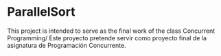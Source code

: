 # ParallelSort
This project is intended to serve as the final work of the class Concurrent Programming/ Este proyecto pretende servir como proyecto final de la asignatura de Programación Concurrente.
